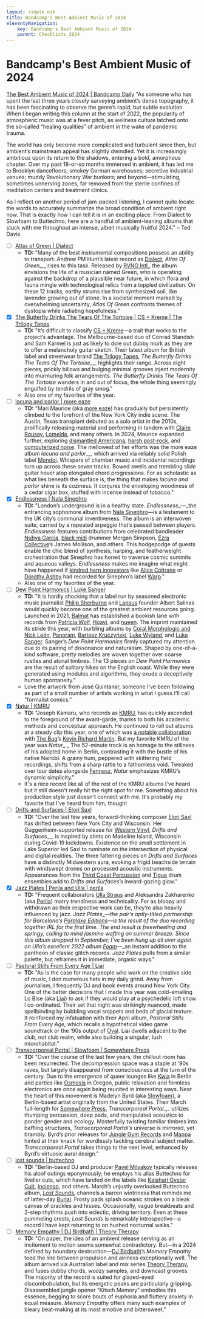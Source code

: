 ```yaml
---
layout: simple.njk
title: Bandcamp's Best Ambient Music of 2024
eleventyNavigation:
    key: Bandcamp's Best Ambient Music of 2024
    parent: Checklists 2024
---
```


# Bandcamp's Best Ambient Music of 2024

[The Best Ambient Music of 2024 | Bandcamp Daily](https://daily.bandcamp.com/best-of-2024/the-best-ambient-music-of-2024)
"As someone who has spent the last three years closely surveying ambient’s dense topography, it has been fascinating to observe the genre’s rapid, but subtle evolution. When I began writing this column at the start of 2022, the popularity of atmospheric music was at a fever pitch, as wellness culture latched onto the so-called “healing qualities” of ambient in the wake of pandemic trauma.

The world has only become more complicated and turbulent since then, but ambient’s mainstream appeal has slightly dwindled. Yet it is increasingly ambitious upon its return to the shadows, entering a bold, amorphous chapter. Over my past 18-or-so months immersed in ambient, it has led me to Brooklyn dancefloors; smokey German warehouses; secretive industrial venues; muddy Revolutionary War bunkers; and beyond—stimulating, sometimes unnerving zones, far removed from the sterile confines of meditation centers and treatment clinics.

As I reflect on another period of jam-packed listening, I cannot quite locate the words to accurately summarize the broad condition of ambient right now. That is exactly how I can tell it is in an exciting place. From Dialect to Slowfoam to Buttechno, here are a handful of ambient-leaning albums that stuck with me throughout an intense, albeit musically fruitful 2024." – Ted Davis
- [ ] [Atlas of Green | Dialect](https://dialect-trax.bandcamp.com/album/atlas-of-green)
	- **TD:** "Many of the best instrumental compositions possess an ability to transport. Andrew PM Hunt’s latest record as [Dialect](https://dialect-trax.bandcamp.com/music), _Atlas Of Green__,_ rises to this task. Released by [RVNG Intl.](https://daily.bandcamp.com/label-profile/rvng-label-guide-bandcamp), the album envisions the life of a musician named Green, who is operating against the backdrop of a plausible near future, in which flora and fauna mingle with technological relics from a toppled civilization. On these 12 tracks, earthy strums rise from synthesized soil, like lavender growing out of stone. In a societal moment marked by overwhelming uncertainty, _Atlas Of Green_ confronts themes of dystopia while radiating hopefulness."
- [x] [The Butterfly Drinks The Tears Of The Tortoise | CS + Kreme | The Trilogy Tapes](https://thetrilogytapes.bandcamp.com/album/the-butterfly-drinks-the-tears-of-the-tortoise)
	- **TD:** "It’s difficult to classify [CS + Kreme](https://csandkreme.bandcamp.com/music)—a trait that works to the project’s advantage. The Melbourne-based duo of Conrad Standish and Sam Karmel is just as likely to dole out dubby murk as they are to offer a melancholy guitar sketch. Their latest album for British label and streetwear brand [The Trilogy Tapes](https://thetrilogytapes.bandcamp.com/), _The Butterfly_ _Drinks The_ _Tears Of The Tortoise__,_ highlights their range. Across eight pieces, prickly billows and bulging minimal grooves inject modernity into murmuring folk arrangements. _The Butterfly Drinks The Tears Of The Tortoise_ wanders in and out of focus, the whole thing seemingly engulfed by tendrils of gray smog."
	- Also one of my favorites of the year.
- [ ] [lacuna and parlor | more eaze](https://moreeaze.bandcamp.com/album/lacuna-and-parlor)
	- **TD:** "Mari Maurice (aka [more eaze](https://moreeaze.bandcamp.com/)) has gradually but persistently climbed to the forefront of the New York City indie scene. The Austin, Texas transplant debuted as a solo artist in the 2010s, prolifically releasing material and performing in tandem with [Claire Rousay](https://daily.bandcamp.com/album-of-the-day/claire-rousay-sentiment-review), [Lomelda](https://daily.bandcamp.com/features/lomelda-interview), and many others. In 2024, Maurice expanded further, exploring [dismantled Americana](https://ooh-sounds.bandcamp.com/album/more-eaze-pardo-glass-paris-paris-texas-texas), [harsh post-rock](https://waterdamage12xu.bandcamp.com/album/in-e), and [computerized noise](https://moreeaze.bandcamp.com/album/night-of-fire). The mellowest of her efforts was the more eaze album _lacuna and parlor__,_ which arrived via reliably solid Polish label [Mondoj](https://mondoj.bandcamp.com/). Whispers of chamber music and incidental recordings turn up across these seven tracks. Bowed swells and trembling slide guitar hover atop elongated chord progressions. For as scholastic as what lies beneath the surface is, the thing that makes _lacuna and parlor_ shine is its coziness. It conjures the enveloping woodiness of a cedar cigar box, stuffed with incense instead of tobacco."
- [x] [Endlessness | Nala Sinephro](https://nalasinephro.bandcamp.com/album/endlessness)
	- **TD:** "London’s underground is in a healthy state. _Endlessness__—_the entrancing sophomore album from [Nala Sinephro](https://nalasinephro.bandcamp.com/album/endlessness)—is a testament to the UK city’s communal inventiveness. The album is an interwoven suite, carried by a repeated arpeggio that’s passed between players. _Endlessness_ features contributions from celebrated bandleader [Nubya Garcia](https://daily.bandcamp.com/album-of-the-day/nubya-garcia-odyssey-review), [black midi](https://bmblackmidi.bandcamp.com/music) drummer Morgan Simpson, [Ezra Collective](https://daily.bandcamp.com/features/ezra-collective-you-cant-steal-my-joy-interview)’s James Mollison, and others. This hodgepodge of guests enable the chic blend of synthesis, harping, and featherweight orchestration that Sinephro has honed to traverse cosmic summits and aqueous valleys. _Endlessness_ makes me imagine what might have happened if [kindred harp innovators](https://daily.bandcamp.com/lists/jazz-harp-list) like [Alice Coltrane](https://alicecoltrane.bandcamp.com/album/world-sprituality-classics-1-the-ecstatic-music-of-alice-coltrane-turiyasangitananda) or [Dorothy Ashby](https://jazzdispensary.bandcamp.com/album/hip-harp-japan) had recorded for Sinephro’s label [Warp](https://daily.bandcamp.com/features/warp-records-comes-to-bandcamp)."
	- Also one of my favorites of the year.
- [ ] [Dew Point Harmonics | Luke Sanger](https://lukesanger.bandcamp.com/album/dew-point-harmonics)
	- **TD:** "It is hardly shocking that a label run by seasoned electronic music journalist [Philip Sherburne](https://daily.bandcamp.com/contributors/philip-sherburne) and [Lapsus](https://lapsus.bandcamp.com/) founder Albert Salinas would quickly become one of the greatest ambient resources going. Launched in 2021, [Balmat](https://balmat.bandcamp.com/) has established a bookish lane with records from [Patricia Wolf](https://patriciawolf.bandcamp.com/), [Hoavi](https://gostzvuk.bandcamp.com/album/phases), and [nueen](https://daily.bandcamp.com/album-of-the-day/iceboy-violet-nueen-you-said-youd-hold-my-hand-through-the-fire-review). The imprint maintained its stride this year, with burbling albums by [Coral Morphologic and Nick León](https://balmat.bandcamp.com/album/projections-of-a-coral-city), [Panoram](https://panoram.bandcamp.com/), [Bartosz Kruczyński](https://earthtraxonline.bandcamp.com/album/dreams-whispers?label=4237811226), [Luke Wyland](https://lukewyland.bandcamp.com/), and [Luke Sanger](https://lukesanger.bandcamp.com/). Sanger’s _Dew Point Harmonics_ firmly captured my attention due to its pairing of dissonance and naturalism. Shaped by one-of-a-kind software, pretty melodies are woven together over coarse rustles and atonal timbres. The 13 pieces on _Dew Point Harmonics_ are the result of solitary hikes on the English coast. While they were generated using modules and algorithms, they exude a deceptively human spontaneity."
	- Love the artwork from José Quintanar, someone I've been following as part of a small number of artists working in what I guess I'll call "formalist comics."
- [x] [Natur | KMRU](https://kmru.bandcamp.com/album/natur)
	- **TD:** "Joseph Kamaru, who records as [KMRU](https://daily.bandcamp.com/lists/kmru-discography-list), has quickly ascended to the foreground of the avant-garde, thanks to both his academic methods and conceptual approach. He continued to roll out albums at a steady clip this year, one of which was [a notable collaboration](https://daily.bandcamp.com/album-of-the-day/krm-kmru-disconnect-review) with [The Bug](https://thebugmusic.bandcamp.com/)’s [Kevin Richard Martin](https://daily.bandcamp.com/big-ups/big-ups-kevin-richard-martin-the-bug). But my favorite KMRU of the year was _Natur__._ The 52-minute track is an homage to the stillness of his adopted home in Berlin, contrasting it with the bustle of his native Nairobi. A grainy hum, peppered with skittering field recordings, shifts from a sharp rattle to a fathomless void. Tweaked over tour dates alongside [Fennesz](https://fenneszemego.bandcamp.com/music), _Natur_ emphasizes KMRU’s dynamic simplicity."
	- It's a nice record like all of the rest of the KMRU albums I've heard but it still doesn't really hit the right spot for me. Something about his production style just doesn't connect with me. It's probably my favorite that I've heard from him, though!
- [ ] [Drifts and Surfaces | Elori Saxl](https://elorisaxl.bandcamp.com/album/drifts-and-surfaces)
	- **TD:** "Over the last few years, forward-thinking composer [Elori Saxl](https://elorisaxl.bandcamp.com/music) has drifted between New York City and Wisconsin. Her Guggenheim-supported release for [Western Vinyl](https://westernvinyl.bandcamp.com/), _Drifts and Surfaces__,_ is inspired by stints on Madeline Island, Wisconsin during Covid-19 lockdowns. Existence on the small settlement in Lake Superior led Saxl to ruminate on the intersection of physical and digital realities. The three faltering pieces on _Drifts and Surfaces_ have a distinctly Midwestern aura, evoking a frigid beachside terrain with windswept drones on processed acoustic instruments. Appearances from the [Third Coast Percussion](https://thirdcoastpercussion.bandcamp.com/album/currents-volume-3) and [Tigue](https://tigue.bandcamp.com/album/strange-paradise) drum ensembles add to _Drifts and Surfaces_’s inward-gazing glow."
- [x] [Jazz Plates | Perila and Ulla | perila](https://perilazone.bandcamp.com/album/jazz-plates-2)
	- **TD:** "Frequent collaborators [Ulla Straus](https://ullastraus.bandcamp.com/music) and Aleksandra Zakharenko (aka [Perila](https://perilazone.bandcamp.com/)) marry trendiness and technicality. For as bloopy and withdrawn as their respective work can be, they’re also heavily influenced by jazz. _Jazz Plates__—_the pair’s aptly-titled partnership for Barcelona’s [Paralaxe Editions](https://paralaxe-editions.bandcamp.com/)—is the result of the duo recording together IRL for the first time. The end result is freewheeling and springy, calling to mind jasmine wafting on summer breeze. Since this album dropped in September, I’ve been hung up all over again on Ulla’s excellent 2022 album [_Foam_](https://ullastraus.bandcamp.com/album/foam-2)_—_an instant addition to the pantheon of classic glitch records. _Jazz Plates_ pulls from a similar palette, but reframes it in immediate, organic ways."
- [ ] [Pastoral Stills From Every Age | Liai](https://liai.bandcamp.com/album/pastoral-stills-from-every-age)
	- **TD:** "As is the case for many people who work on the creative side of music, I don numerous hats in my daily grind. Away from journalism, I frequently DJ and book events around New York City. One of the better decisions that I made this year was cold-emailing Lo Bise (aka [Liai](https://liai.bandcamp.com/album/pastoral-stills-from-every-age?logged_in_menubar=true&search_item_id=2189682655&search_item_type=b&search_match_part=%3F&search_page_id=3844866315&search_page_no=0&search_rank=1)) to ask if they would play at a psychedelic loft show I co-ordinated. Their set that night was strikingly nuanced, made spellbinding by bubbling vocal snippets and beds of glacial texture. It reinforced my infatuation with their April album, _Pastoral Stills From Every Age,_ which recalls a hypothetical video game soundtrack or the ‘90s output of [Oval](https://daily.bandcamp.com/lists/oval-album-guide). Liai dwells adjacent to the club, not club realm, while also building a singular, lush microhabitat."
- [ ] [Transcorporeal Portal | Slowfoam | Somewhere Press](https://somewherepress.bandcamp.com/album/transcorporeal-portal)
	- **TD:** "Over the course of the last few years, the chillout room has been resurrected. The decompression space was a staple at ‘90s raves, but largely disappeared from consciousness at the turn of the century. Due to the emergence of queer lounges like [Kwia](https://ra.co/features/4278) in Berlin and parties like [Osmosis](https://osmosisinthetrees.com/) in Oregon, public relaxation and formless electronics are once again being reunited in interesting ways. Near the heart of this movement is Madelyn Byrd (aka [Slowfoam](https://slowfoam.bandcamp.com/music)), a Berlin-based artist originally from the United States. Their March full-length for [Somewhere Press](https://somewherepress.bandcamp.com/music), _Transcorporeal Portal__,_ utilizes thumping percussion, deep pads, and manipulated acoustics to ponder gender and ecology. Masterfully twisting familiar timbres into baffling structures, _Transcorporeal Portal’s_ universe is mirrored, yet brambly. Byrd’s prior releases for [Jungle Gym Records](https://junglegymrecords.bandcamp.com/) and [Mappa](https://daily.bandcamp.com/label-profile/slovakian-label-mappa-editions) hinted at their knack for wordlessly tackling cerebral subject matter. _Transcorporeal Portal_ takes things to the next level, enhanced by Byrd’s virtuosic aural design."
- [ ] [lost sounds | buttechno](https://buttechno.bandcamp.com/album/lost-sounds)
	- **TD:** "Berlin-based DJ and producer [Pavel Milyakov](https://buttechno.bandcamp.com/music) typically releases his aloof outings eponymously; he employs his alias Buttechno for livelier cuts, which have landed on the labels like [Kalahari Oyster Cult](https://kalaharioystercult.bandcamp.com/), [Incienso](https://inciensorecs.bandcamp.com/), and others. March’s unjustly overlooked Buttechno album, [_Lost Sounds_](https://buttechno.bandcamp.com/album/lost-sounds)_,_ channels a barren wintriness that reminds me of latter-day [Burial](https://daily.bandcamp.com/album-of-the-day/burial-antidawn-review). Frosty pads splash oceanic strokes on a bleak canvas of crackles and hisses. Occasionally, vague breakbeats and 2-step rhythms push into eclectic, driving territory. Even at these pummeling crests, _Lost Sounds_ is remarkably introspective—a record I have kept returning to on hushed nocturnal walks."
- [ ] [Memory Empathy | DJ Birdbath | Theory Therapy](https://theorytherapy.bandcamp.com/album/memory-empathy)
	- **TD:** "On paper, the idea of an ambient release serving as an incitement to motion seems somewhat contradictory. But—in a 2024 defined by boundary destruction—[DJ Birdbath](https://djbirdbath.bandcamp.com/)’s _Memory Empathy_ toed the line between propulsion and airiness exceptionally well. The album arrived via Australian label and mix series [Theory Therapy](https://theorytherapy.bandcamp.com/), and fuses dubby chords, woozy samples, and downcast grooves. The majority of the record is suited for glazed-eyed discombobulation, but its energetic peaks are particularly gripping. Disassembled jungle opener “Kitsch Memory” embodies this essence, begging to score bouts of euphoria and fluttery anxiety in equal measure. _Memory Empathy_ offers many such examples of bleary beat-making at its most emotive and bittersweet."